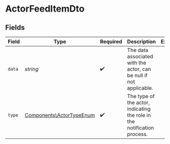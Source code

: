 # ActorFeedItemDto


## Fields

| Field                                                                   | Type                                                                    | Required                                                                | Description                                                             | Example                                                                 |
| ----------------------------------------------------------------------- | ----------------------------------------------------------------------- | ----------------------------------------------------------------------- | ----------------------------------------------------------------------- | ----------------------------------------------------------------------- |
| `data`                                                                  | *string*                                                                | :heavy_check_mark:                                                      | The data associated with the actor, can be null if not applicable.      | <nil>                                                                   |
| `type`                                                                  | [Components\ActorTypeEnum](../../Models/Components/ActorTypeEnum.md)    | :heavy_check_mark:                                                      | The type of the actor, indicating the role in the notification process. |                                                                         |